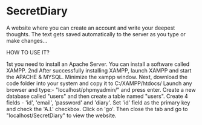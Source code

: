 # SecretDiary
A website where you can create an account and write your deepest thoughts. The text gets saved automatically to the server as you type or make changes...

HOW TO USE IT?

1st you need to install an Apache Server. You can install a software called XAMPP.
2nd After successfully installing XAMPP, launch XAMPP and start the APACHE & MYSQL. Minimize the xampp window.
Next, download the code folder into your system and copy it to C:/XAMPP/htdocs/
Launch any browser and type:- "localhost/phpmyadmin/" and press enter.
Create a new database called "users" and then create a table named "users".
Create 4 fields - 'id', 'email', 'password' and 'diary'. Set 'id' field as the primary key and check the 'A.I.' checkbox. Click on 'go'.
Then close the tab and go to "localhost/SecretDiary" to view the website.
